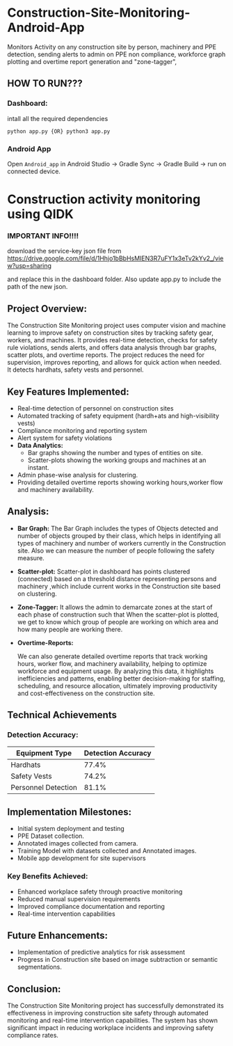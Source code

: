 # Construction-Site-Monitoring-Android-App
Monitors Activity on any construction site by person, machinery and PPE detection, sending alerts to admin on PPE non compliance, workforce graph plotting and overtime report generation and "zone-tagger",

## HOW TO RUN???

### Dashboard:
intall all the required dependencies

```
python app.py {OR} python3 app.py
```

### Android App
Open `Android_app` in Android Studio ->  Gradle Sync -> Gradle Build -> run on connected device.

# **Construction activity monitoring using QIDK**

### IMPORTANT INFO!!!! 
download the service-key json file from https://drive.google.com/file/d/1Hhjo1bBbHsMIEN3R7uFY1x3eTv2kYv2_/view?usp=sharing

and replace this in the dashboard folder. Also update app.py to include the path of the new json.

## Project Overview:

The Construction Site Monitoring project uses computer vision and machine learning to improve safety on construction sites by tracking safety gear, workers, and machines. It provides real-time detection, checks for safety rule violations, sends alerts, and offers data analysis through bar graphs, scatter plots, and overtime reports. The project reduces the need for supervision, improves reporting, and allows for quick action when needed. It detects hardhats, safety vests and personnel.

## Key Features Implemented:

- Real-time detection of personnel on construction sites
- Automated tracking of safety equipment (hardh+ats and high-visibility vests)
- Compliance monitoring and reporting system
- Alert system for safety violations
- **Data Analytics:**
    - Bar graphs showing the number and types of entities on site.
    - Scatter-plots showing the working groups and machines at an instant.
- Admin phase-wise analysis for clustering.
- Providing detailed overtime reports showing working hours,worker flow and machinery availability.

## Analysis:

- **Bar Graph:**
The Bar Graph includes the types of Objects detected and number of objects grouped by their class, which helps in identifying all types of machinery and number of workers  currently in the Construction site. Also we can measure the number of people following the safety measure.
- **Scatter-plot:**
Scatter-plot in dashboard has points clustered (connected) based on a threshold distance representing  persons and machinery ,which include current works in the Construction site based on clustering.
- **Zone-Tagger:**
It allows the admin to demarcate zones at the start of each phase of construction such that When the scatter-plot is plotted, we get to know which group of people are working on which area and how many people are working there.
- **Overtime-Reports:**
    
    We can also generate detailed overtime reports that track working hours, worker flow, and machinery availability, helping to optimize workforce and equipment usage. By analyzing this data, it highlights inefficiencies and patterns, enabling better decision-making for staffing, scheduling, and resource allocation, ultimately improving productivity and cost-effectiveness on the construction site.
    

## Technical Achievements

### Detection Accuracy:

| Equipment Type | Detection Accuracy |
| --- | --- |
| Hardhats | 77.4% |
| Safety Vests | 74.2% |
| Personnel Detection | 81.1% |

## Implementation Milestones:

- Initial system deployment and testing
- PPE Dataset collection.
- Annotated images collected from camera.
- Training Model with datasets collected and Annotated images.
- Mobile app development for site supervisors

### Key Benefits Achieved:

- Enhanced workplace safety through proactive monitoring
- Reduced manual supervision requirements
- Improved compliance documentation and reporting
- Real-time intervention capabilities

## Future Enhancements:

- Implementation of predictive analytics for risk assessment
- Progress in Construction site based on image subtraction or semantic segmentations.

## Conclusion:

The Construction Site Monitoring project has successfully demonstrated its effectiveness in improving construction site safety through automated monitoring and real-time intervention capabilities. The system has shown significant impact in reducing workplace incidents and improving safety compliance rates.
